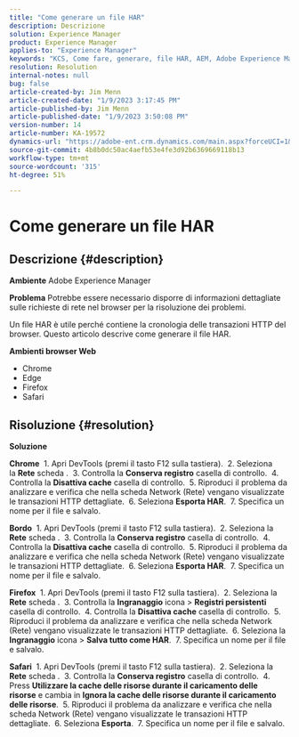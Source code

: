 ```yaml
---
title: "Come generare un file HAR"
description: Descrizione
solution: Experience Manager
product: Experience Manager
applies-to: "Experience Manager"
keywords: "KCS, Come fare, generare, file HAR, AEM, Adobe Experience Manager, browser web, Safari, Firefox, Edge, Chrome"
resolution: Resolution
internal-notes: null
bug: false
article-created-by: Jim Menn
article-created-date: "1/9/2023 3:17:45 PM"
article-published-by: Jim Menn
article-published-date: "1/9/2023 3:50:08 PM"
version-number: 14
article-number: KA-19572
dynamics-url: "https://adobe-ent.crm.dynamics.com/main.aspx?forceUCI=1&pagetype=entityrecord&etn=knowledgearticle&id=36919cc3-3090-ed11-aad1-6045bd0067ea"
source-git-commit: 4b8b0dc50ac4aefb53e4fe3d92b6369669118b13
workflow-type: tm+mt
source-wordcount: '315'
ht-degree: 51%

---
```


# Come generare un file HAR

## Descrizione {#description}


<b>Ambiente</b>
Adobe Experience Manager

<b>Problema</b>
Potrebbe essere necessario disporre di informazioni dettagliate sulle richieste di rete nel browser per la risoluzione dei problemi.

Un file HAR è utile perché contiene la cronologia delle transazioni HTTP del browser. Questo articolo descrive come generare il file HAR.

<b>Ambienti browser Web</b>

- Chrome
- Edge
- Firefox
- Safari



## Risoluzione {#resolution}


<b>Soluzione</b>

<b>Chrome</b>
 1. Apri DevTools (premi il tasto F12 sulla tastiera).
 2. Seleziona la <b>Rete</b> scheda .
 3. Controlla la <b>Conserva registro</b> casella di controllo.
 4. Controlla la <b>Disattiva cache</b> casella di controllo.
 5. Riproduci il problema da analizzare e verifica che nella scheda Network (Rete) vengano visualizzate le transazioni HTTP dettagliate.
 6. Seleziona <b>Esporta HAR</b>.
 7. Specifica un nome per il file e salvalo.

<b>Bordo</b>
 1. Apri DevTools (premi il tasto F12 sulla tastiera).
 2. Seleziona la <b>Rete</b> scheda .
 3. Controlla la <b>Conserva registro</b> casella di controllo.
 4. Controlla la <b>Disattiva cache</b> casella di controllo.
 5. Riproduci il problema da analizzare e verifica che nella scheda Network (Rete) vengano visualizzate le transazioni HTTP dettagliate.
 6. Seleziona <b>Esporta HAR</b>.
 7. Specifica un nome per il file e salvalo.

<b>Firefox</b>
 1. Apri DevTools (premi il tasto F12 sulla tastiera).
 2. Seleziona la <b>Rete</b> scheda .
 3. Controlla la <b>Ingranaggio</b> icona > <b>Registri persistenti</b> casella di controllo.
 4. Controlla la <b>Disattiva cache</b> casella di controllo.
 5. Riproduci il problema da analizzare e verifica che nella scheda Network (Rete) vengano visualizzate le transazioni HTTP dettagliate.
 6. Seleziona la <b>Ingranaggio</b> icona > <b>Salva tutto come HAR</b>.
 7. Specifica un nome per il file e salvalo.

<b>Safari</b>
 1. Apri DevTools (premi il tasto F12 sulla tastiera).
 2. Seleziona la <b>Rete</b> scheda .
 3. Controlla la <b>Conserva registro</b> casella di controllo.
 4. Press <b>Utilizzare la cache delle risorse durante il caricamento delle risorse</b> e cambia in <b>Ignora la cache delle risorse durante il caricamento delle risorse</b>.
 5. Riproduci il problema da analizzare e verifica che nella scheda Network (Rete) vengano visualizzate le transazioni HTTP dettagliate.
 6. Seleziona <b>Esporta</b>.
 7. Specifica un nome per il file e salvalo.
